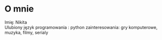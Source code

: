 # O mnie

Imię: Nikita  
Ulubiony język programowania : python 
zainteresowania: gry komputerowe, muzyka, filmy, serialy
